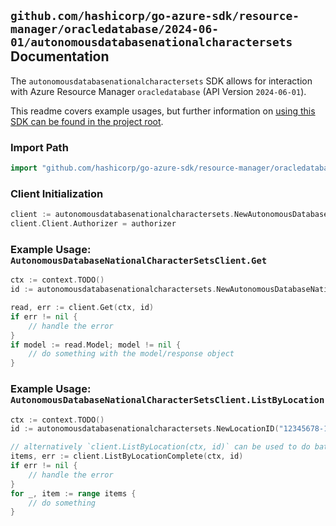 
## `github.com/hashicorp/go-azure-sdk/resource-manager/oracledatabase/2024-06-01/autonomousdatabasenationalcharactersets` Documentation

The `autonomousdatabasenationalcharactersets` SDK allows for interaction with Azure Resource Manager `oracledatabase` (API Version `2024-06-01`).

This readme covers example usages, but further information on [using this SDK can be found in the project root](https://github.com/hashicorp/go-azure-sdk/tree/main/docs).

### Import Path

```go
import "github.com/hashicorp/go-azure-sdk/resource-manager/oracledatabase/2024-06-01/autonomousdatabasenationalcharactersets"
```


### Client Initialization

```go
client := autonomousdatabasenationalcharactersets.NewAutonomousDatabaseNationalCharacterSetsClientWithBaseURI("https://management.azure.com")
client.Client.Authorizer = authorizer
```


### Example Usage: `AutonomousDatabaseNationalCharacterSetsClient.Get`

```go
ctx := context.TODO()
id := autonomousdatabasenationalcharactersets.NewAutonomousDatabaseNationalCharacterSetID("12345678-1234-9876-4563-123456789012", "location", "adbsncharsetname")

read, err := client.Get(ctx, id)
if err != nil {
	// handle the error
}
if model := read.Model; model != nil {
	// do something with the model/response object
}
```


### Example Usage: `AutonomousDatabaseNationalCharacterSetsClient.ListByLocation`

```go
ctx := context.TODO()
id := autonomousdatabasenationalcharactersets.NewLocationID("12345678-1234-9876-4563-123456789012", "location")

// alternatively `client.ListByLocation(ctx, id)` can be used to do batched pagination
items, err := client.ListByLocationComplete(ctx, id)
if err != nil {
	// handle the error
}
for _, item := range items {
	// do something
}
```
